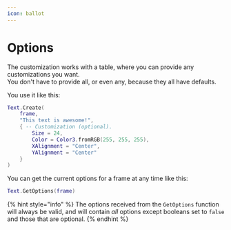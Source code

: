 ```yaml
---
icon: ballot
---
```


# Options

The customization works with a table, where you can provide any customizations you want.\
You don't have to provide all, or even any, because they all have defaults.

You use it like this:

```lua
Text.Create(
	frame,
	"This text is awesome!",
	{ -- Customization (optional).
		Size = 24,
		Color = Color3.fromRGB(255, 255, 255),
		XAlignment = "Center",
		YAlignment = "Center"
	}
)
```





You can get the current options for a frame at any time like this:

```lua
Text.GetOptions(frame)
```

{% hint style="info" %}
The options received from the `GetOptions` function will always be valid, and will contain _all_ options except booleans set to `false` and those that are optional.
{% endhint %}

